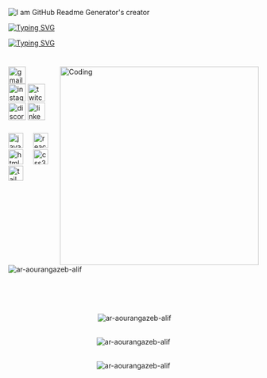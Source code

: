 ![I am GitHub Readme Generator's creator](https://64.media.tumblr.com/54805606e41234da265775f4ee8631ef/41d4a35f37c5abf1-f6/s1280x1920/c86995ddee2840dabfff99995367a58ed1382687.gif)

[![Typing SVG](https://readme-typing-svg.demolab.com?font=Fira+Code&weight=500&size=50&pause=500&color=EE76C5&center=true&vCenter=true&random=false&width=1500&height=60&lines=Hi+There!++%F0%9F%91%8B;+I'm+A.R.+Aourangazeb+Alif+)](https://git.io/typing-svg)

[![Typing SVG](https://readme-typing-svg.demolab.com?font=Fira+Code&weight=500&size=45&duration=1&pause=1000&color=637FC0&center=true&vCenter=true&random=false&width=2000&height=60&lines=A+passionate+MERN+Stack+developer+from+Bangladesh+%F0%9F%87%A7%F0%9F%87%A9)](https://git.io/typing-svg)

<h1></h1>






<img align="right" alt="Coding" width="400" src="https://i.redd.it/5c612iy7q5ia1.gif">





###

<div align="left">

<a href="mailto:ar.aourangazeb.alif@gmail.com" target="_blank">  <img src="https://img.shields.io/static/v1?message=Gmail&logo=gmail&label=&color=D14836&logoColor=white&labelColor=&style=for-the-badge" height="35" alt="gmail logo"  />
</a>  
  <img src="https://img.shields.io/static/v1?message=Instagram&logo=instagram&label=&color=E4405F&logoColor=white&labelColor=&style=for-the-badge" height="35" alt="instagram logo"  />
  <img src="https://img.shields.io/static/v1?message=Twitch&logo=twitch&label=&color=9146FF&logoColor=white&labelColor=&style=for-the-badge" height="35" alt="twitch logo"  />
  <img src="https://img.shields.io/static/v1?message=Discord&logo=discord&label=&color=7289DA&logoColor=white&labelColor=&style=for-the-badge" height="35" alt="discord logo"  />
  <img src="https://img.shields.io/static/v1?message=LinkedIn&logo=linkedin&label=&color=0077B5&logoColor=white&labelColor=&style=for-the-badge" height="35" alt="linkedin logo"  />
</div>

###

<div align="left">
  <img src="https://cdn.jsdelivr.net/gh/devicons/devicon/icons/javascript/javascript-original.svg" height="30" alt="javascript logo"  />
  <img width="12" />
  <img src="https://cdn.jsdelivr.net/gh/devicons/devicon/icons/react/react-original.svg" height="30" alt="react logo"  />
  <img width="12" />
  <img src="https://cdn.jsdelivr.net/gh/devicons/devicon/icons/html5/html5-original.svg" height="30" alt="html5 logo"  />
  <img width="12" />
  <img src="https://cdn.jsdelivr.net/gh/devicons/devicon/icons/css3/css3-original.svg" height="30" alt="css3 logo"  />
  <img width="12" />
  <img src="https://www.vectorlogo.zone/logos/tailwindcss/tailwindcss-icon.svg" alt="tailwind" height="30"/>
</div>

###

<p align="left"> <img src="https://komarev.com/ghpvc/?username=ar-aourangazeb-alif&label=Profile%20views&color=0e75b6&style=flat" alt="ar-aourangazeb-alif" /> </p>

<br><br><br>


<div align="center">

&nbsp;<img align="center" src="https://github-readme-stats.vercel.app/api?username=ar-aourangazeb-alif&theme=omni&show_icons=true&locale=en" alt="ar-aourangazeb-alif" />

<br><img align="center" src="https://github-readme-streak-stats.herokuapp.com/?user=ar-aourangazeb-alif&theme=omni" alt="ar-aourangazeb-alif" />

<br><img align="center" src="https://github-readme-stats.vercel.app/api/top-langs?username=ar-aourangazeb-alif&theme=omni&show_icons=true&locale=en&layout=compact" alt="ar-aourangazeb-alif" />
</div>
